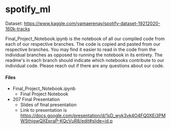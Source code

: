 # spotify_ml

Dataset: https://www.kaggle.com/yamaerenay/spotify-dataset-19212020-160k-tracks

Final_Project_Notebook.ipynb is the notebook of all our compiled code from each of our respective branches.  The code is copied and pasted from our respective branches.  You may find it easier to read in the code from the individual branches as opposed to running the notebook in its entirety. The readme's in each branch should indicate which notebooks contribute to our individual code.  Please reach out if there are any questions about our code. 

#### Files

- Final_Project_Notebook.ipynb
  - Final Project Notebook
- 207 Final Presentation
  - Slides of final presentation
  - Link to presentation is https://docs.google.com/presentation/d/1sD_wyk3vk4O4FQ0XEi3PMWSthjgwQXEpraP-KQcVuR8/edit#slide=id.p
